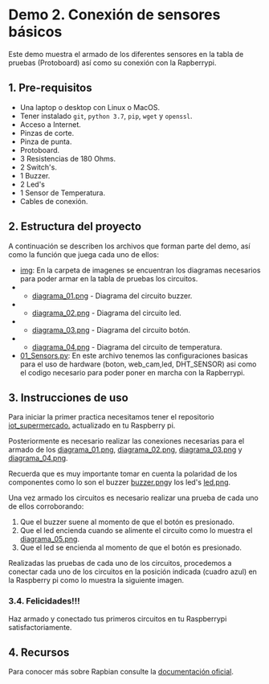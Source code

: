 # Demo 2. Conexión de sensores básicos

Este demo muestra el armado de los diferentes sensores en la tabla de pruebas (Protoboard) así como su conexión con la Rapberrypi.

## 1. Pre-requisitos

* Una laptop o desktop con Linux o MacOS.
* Tener instalado `git`, `python 3.7`, `pip`, `wget` y `openssl`.
* Acceso a Internet.
* Pinzas de corte.
* Pinza de punta.
* Protoboard.
* 3 Resistencias de 180 Ohms.
* 2 Switch's.
* 1 Buzzer.
* 2 Led's
* 1 Sensor de Temperatura.
* Cables de conexión.

## 2. Estructura del proyecto

A continuación se describen los archivos que forman parte del demo, así como la función que juega cada uno de ellos:

- [img](img): En la carpeta de imagenes se encuentran los diagramas necesarios para poder armar en la tabla de pruebas los circuitos.
- - [diagrama_01.png](img/diagrama_01.png) - Diagrama del circuito buzzer.
- - [diagrama_02.png](img/diagrama_02.png) - Diagrama del circuito led.
- - [diagrama_03.png](img/diagrama_03.png) - Diagrama del circuito botón.
- - [diagrama_04.png](img/diagrama_04.png) - Diagrama del circuito de temperatura.
- [01_Sensors.py](01_Sensors.py): En este archivo tenemos las configuraciones basicas para el uso de hardware (boton, web_cam,led, DHT_SENSOR) asi como el codigo necesario para poder poner en marcha con la Rapberrypi.

## 3. Instrucciones de uso

Para iniciar la primer practica necesitamos tener el repositorio [iot_supermercado.](git@github.com:vcubells/iot_supermercado.git) actualizado en tu Raspberry pi.

Posteriormente es necesario realizar las conexiones necesarias para el armado de los [diagrama_01.png](img/diagrama_01.png), [diagrama_02.png](img/diagrama_02.png), [diagrama_03.png](img/diagrama_03.png) y [diagrama_04.png](img/diagrama_04.png).

Recuerda que es muy importante tomar en cuenta la polaridad de los componentes como lo son el buzzer [buzzer.png](img/buzzer.png)y los led's [led.png](img/led.png).

Una vez armado los circuitos es necesario realizar una prueba de cada uno de ellos corroborando:

1. Que el buzzer suene al momento de que el botón es presionado.
2. Que el led encienda cuando se alimente el circuito como lo muestra el [diagrama_05.png](img/diagrama_05.png).
3. Que el led se encienda al momento de que el botón es presionado.

Realizadas las pruebas de cada uno de los circuitos, procedemos a conectar cada uno de los circuitos en la posición indicada (cuadro azul) en la Raspberry pi como lo muestra la siguiente imagen.

### 3.4. Felicidades!!!

Haz armado y conectado tus primeros circuitos en tu Raspberrypi satisfactoriamente.

## 4. Recursos
Para conocer más sobre Rapbian consulte la [documentación oficial](https://www.raspberrypi.org/downloads/raspbian/).